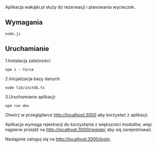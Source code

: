 Aplikacja wakajki.pl służy do rezerwacji i planowania wycieczek.

## Wymagania

```
node.js
```

## Uruchamianie

1.Instalacja zależności:

```
npm i --force
```

2.Inicjalizacja bazy danych:

```
node lib/initdb.ts
```

3.Uruchamianie aplikacji:

```
npm run dev
```

Otwórz w przeglądarce [http://localhost:3000](http://localhost:3000) aby korzystać z aplikacji.

Aplikacja wymaga rejestracji do korzystania z większości modułów, więc najpierw przejdź na [http://localhost:3000/register](http://localhost:3000/register) aby się zarejestrować.

Następnie zaloguj się na [http://localhost:3000/login](http://localhost:3000/login).
